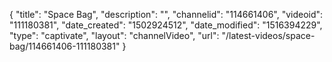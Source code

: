 {
    "title": "Space Bag",
    "description": "",
    "channelid": "114661406",
    "videoid": "111180381",
    "date_created": "1502924512",
    "date_modified": "1516394229",
    "type": "captivate",
    "layout": "channelVideo",
    "url": "\/latest-videos\/space-bag\/114661406-111180381"
}